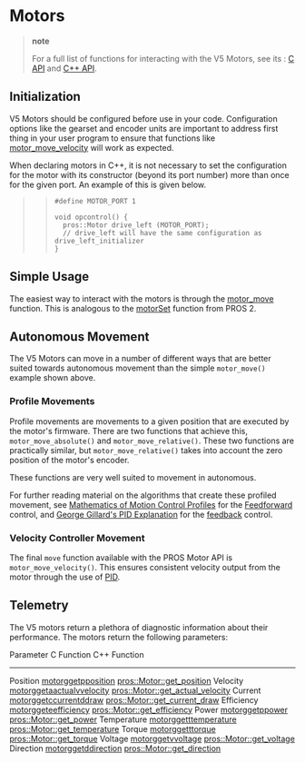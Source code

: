 Motors
======

> **note**
>
> For a full list of functions for interacting with the V5 Motors, see its
> :   [C API](../../api/c/motors.html) and [C++
>     API](../../api/cpp/motors.html).
>
Initialization
--------------

V5 Motors should be configured before use in your code. Configuration
options like the gearset and encoder units are important to address
first thing in your user program to ensure that functions like
[motor\_move\_velocity](../../api/c/motors.html#motor-move-velocity)
will work as expected.

When declaring motors in C++, it is not necessary to set the
configuration for the motor with its constructor (beyond its port
number) more than once for the given port. An example of this is given
below.

> > ``` {.sourceCode .cpp}
> > #define MOTOR_PORT 1
> >
> > void opcontrol() {
> >   pros::Motor drive_left (MOTOR_PORT);
> >   // drive_left will have the same configuration as drive_left_initializer
> > }
> > ```

Simple Usage
------------

The easiest way to interact with the motors is through the
[motor\_move](../../api/c/motors.html#motor-move) function. This is
analogous to the [motorSet](../../../cortex/api/index.html#motorSet)
function from PROS 2.

Autonomous Movement
-------------------

The V5 Motors can move in a number of different ways that are better
suited towards autonomous movement than the simple `motor_move()`
example shown above.

### Profile Movements

Profile movements are movements to a given position that are executed by
the motor's firmware. There are two functions that achieve this,
`motor_move_absolute()` and `motor_move_relative()`. These two functions
are practically similar, but `motor_move_relative()` takes into account
the zero position of the motor's encoder.

These functions are very well suited to movement in autonomous.

For further reading material on the algorithms that create these
profiled movement, see [Mathematics of Motion Control
Profiles](https://pdfs.semanticscholar.org/a229/fdba63d8d68abd09f70604d56cc07ee50f7d.pdf)
for the
[Feedforward](https://en.wikipedia.org/wiki/Feed_forward_(control))
control, and [George Gillard's PID
Explanation](http://georgegillard.com/documents/2-introduction-to-pid-controllers)
for the
[feedback](https://en.wikipedia.org/wiki/Control_theory#PID_feedback_control)
control.

### Velocity Controller Movement

The final `move` function available with the PROS Motor API is
`motor_move_velocity()`. This ensures consistent velocity output from
the motor through the use of
[PID](http://georgegillard.com/documents/2-introduction-to-pid-controllers).

Telemetry
---------

The V5 motors return a plethora of diagnostic information about their
performance. The motors return the following parameters:

  Parameter     C Function                                                                       C++ Function
  ------------- -------------------------------------------------------------------------------- ------------------------------------------------------------
  Position      [motorggetpposition](../../api/c/motors.html#motor-get-position)                 [pros::Motor::get\_position](get_position_)
  Velocity      [motorggetaactualvvelocity](../../api/c/motors.html#motor-get-actual-velocity)   [pros::Motor::get\_actual\_velocity](get_actual_velocity_)
  Current       [motorggetccurrentddraw](../../api/c/motors.html#motor-get-current-draw)         [pros::Motor::get\_current\_draw](get_current_draw_)
  Efficiency    [motorggeteefficiency](../../api/c/motors.html#motor-get-efficiency)             [pros::Motor::get\_efficiency](get_efficiency_)
  Power         [motorggetppower](../../api/c/motors.html#motor-get-power)                       [pros::Motor::get\_power](get_power_)
  Temperature   [motorggetttemperature](../../api/c/motors.html#motor-get-temperature)           [pros::Motor::get\_temperature](get_temperature_)
  Torque        [motorggetttorque](../../api/c/motors.html#motor-get-torque)                     [pros::Motor::get\_torque](get_torque_)
  Voltage       [motorggetvvoltage](../../api/c/motors.html#motor-get-voltage)                   [pros::Motor::get\_voltage](get_voltage_)
  Direction     [motorggetddirection](../../api/c/motors.html#motor-get-direction)               [pros::Motor::get\_direction](get_direction_)


